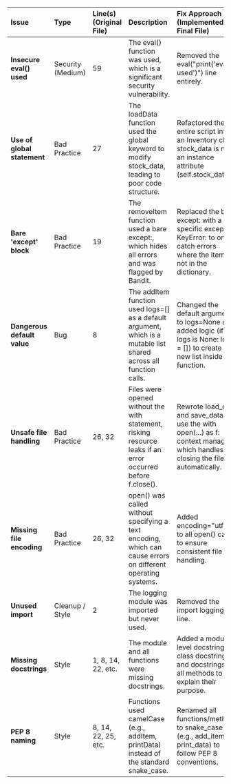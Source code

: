 

| Issue | Type | Line(s) (Original File) | Description | Fix Approach (Implemented in Final File) |
| :---- | :---- | :---- | :---- | :---- |
| **Insecure eval() used** | Security (Medium) | 59 | The eval() function was used, which is a significant security vulnerability. | Removed the eval("print('eval used')") line entirely. |
| **Use of global statement** | Bad Practice | 27 | The loadData function used the global keyword to modify stock\_data, leading to poor code structure. | Refactored the entire script into an Inventory class; stock\_data is now an instance attribute (self.stock\_data). |
| **Bare 'except' block** | Bad Practice | 19 | The removeItem function used a bare except:, which hides all errors and was flagged by Bandit. | Replaced the bare except: with a specific except KeyError: to only catch errors where the item is not in the dictionary. |
| **Dangerous default value** | Bug | 8 | The addItem function used logs=\[\] as a default argument, which is a mutable list shared across all function calls. | Changed the default argument to logs=None and added logic (if logs is None: logs \= \[\]) to create a new list inside the function. |
| **Unsafe file handling** | Bad Practice | 26, 32 | Files were opened without the with statement, risking resource leaks if an error occurred before f.close(). | Rewrote load\_data and save\_data to use the with open(...) as f: context manager, which handles closing the file automatically. |
| **Missing file encoding** | Bad Practice | 26, 32 | open() was called without specifying a text encoding, which can cause errors on different operating systems. | Added encoding="utf-8" to all open() calls to ensure consistent file handling. |
| **Unused import** | Cleanup / Style | 2 | The logging module was imported but never used. | Removed the import logging line. |
| **Missing docstrings** | Style | 1, 8, 14, 22, etc. | The module and all functions were missing docstrings. | Added a module-level docstring, a class docstring, and docstrings for all methods to explain their purpose. |
| **PEP 8 naming** | Style | 8, 14, 22, 25, etc. | Functions used camelCase (e.g., addItem, printData) instead of the standard snake\_case. | Renamed all functions/methods to snake\_case (e.g., add\_item, print\_data) to follow PEP 8 conventions. |

